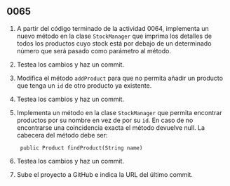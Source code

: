 ## 0065

1. A partir del código terminado de la actividad 0064, implementa un nuevo método en la clase `StockManager` que imprima los detalles de todos los productos cuyo stock está por debajo de un determinado número que será pasado como parámetro al método.

2. Testea los cambios y haz un commit.

3. Modifica el método `addProduct` para que no permita añadir un producto que tenga un `id` de otro producto ya existente.

4. Testea los cambios y haz un commit.

5. Implementa un método en la clase `StockManager` que permita encontrar productos por su nombre en vez de por su `id`. En caso de no encontrarse una coincidencia exacta el método devuelve null. La cabecera del método debe ser: 

        public Product findProduct(String name)
    

6. Testea los cambios y haz un commit.

7. Sube el proyecto a GitHub e indica la URL del último commit.
